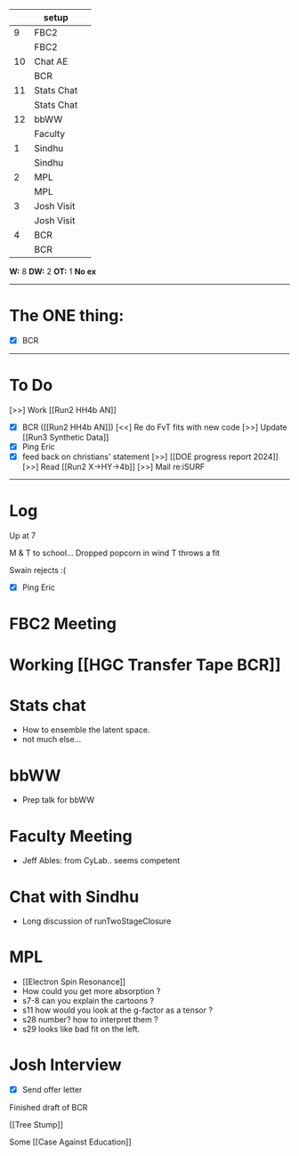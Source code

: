 
|     | setup      |     |
| --- | ---------- | --- |
| 9   | FBC2       |     |
|     | FBC2       |     |
| 10  | Chat AE    |     |
|     | BCR        |     |
| 11  | Stats Chat |     |
|     | Stats Chat |     |
| 12  | bbWW       |     |
|     | Faculty    |     |
| 1   | Sindhu     |     |
|     | Sindhu     |     |
| 2   | MPL        |     |
|     | MPL        |     |
| 3   | Josh Visit |     |
|     | Josh Visit |     |
| 4   | BCR        |     |
|     | BCR        |     |

**W:**  8 
**DW:** 2
**OT:** 1
 **No ex**

---
# The ONE thing: 
- [x] BCR

---
# To Do

[>>]  Work [[Run2 HH4b AN]]
- [x] BCR
([[Run2 HH4b AN]]) [<<] Re do FvT fits with new code
 [>>] Update [[Run3 Synthetic Data]]
- [x] Ping Eric
- [x] feed back on christians' statement
[>>]  [[DOE progress report 2024]]
[>>]  Read [[Run2 X->HY->4b]]
[>>]  Mail re:iSURF

---

# Log

Up at 7 

M & T to school... Dropped popcorn in wind T throws a fit

Swain rejects :(
- [x] Ping Eric

# FBC2 Meeting


# Working [[HGC Transfer Tape BCR]]


# Stats chat
- How to ensemble the latent space.
- not much else...

# bbWW
- Prep talk for bbWW

# Faculty Meeting
- Jeff Ables: from CyLab.. seems competent 

# Chat with Sindhu
- Long discussion of runTwoStageClosure

# MPL
- [[Electron Spin Resonance]]
- How could you get more absorption ?
- s7-8 can you explain the cartoons ? 
- s11 how would you look at the g-factor as a tensor ?
- s28 number? how to interpret them ?
- s29 looks like bad fit on the left.

# Josh Interview
- [x] Send offer letter

Finished draft of BCR

[[Tree Stump]]

Some [[Case Against Education]]

